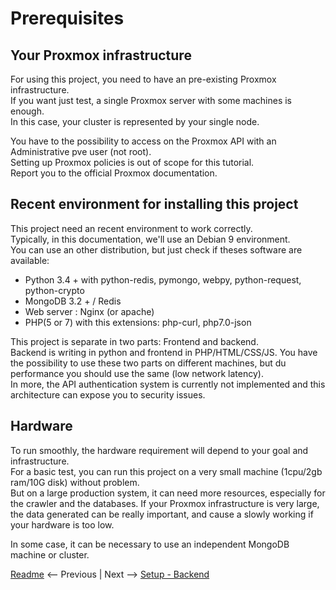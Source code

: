 # Prerequisites

## Your Proxmox infrastructure
For using this project, you need to have an pre-existing Proxmox infrastructure.  
If you want just test, a single Proxmox server with some machines is enough.  
In this case, your cluster is represented by your single node.  

You have to the possibility to access on the Proxmox API with an Administrative pve user (not root).  
Setting up Proxmox policies is out of scope for this tutorial.  
Report you to the official Proxmox documentation.  

## Recent environment for installing this project
This project need an recent environment to work correctly.  
Typically, in this documentation, we'll use an Debian 9 environment.  
You can use an other distribution, but just check if theses software are available:

* Python 3.4 +  with python-redis, pymongo, webpy, python-request, python-crypto
* MongoDB 3.2 + / Redis
* Web server : Nginx (or apache)
* PHP(5 or 7) with this extensions: php-curl, php7.0-json 

This project is separate in two parts: Frontend and backend.  
Backend is writing in python and frontend in PHP/HTML/CSS/JS.
You have the possibility to use these two parts on different machines, 
but du performance you should use the same (low network latency).  
In more, the API authentication system is currently not implemented and this architecture can expose you
to security issues.

## Hardware
To run smoothly, the hardware requirement will depend to your goal and infrastructure.  
For a basic test, you can run this project on a very small machine (1cpu/2gb ram/10G disk) without problem.  
But on a large production system, it can need more resources, especially for the crawler and the databases.
If your Proxmox infrastructure is very large, the data generated can be really important,
and cause a slowly working if your hardware is too low.

In some case, it can be necessary to use an independent MongoDB machine or cluster.

[Readme](../../README2.md) <-- Previous | Next --> [Setup - Backend](doc/md/02-backend.md)
